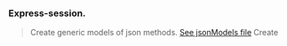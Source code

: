 ### Express-session.

> Create generic models of json methods. [See jsonModels file](/src/models/jsonModel.md)
> Create

